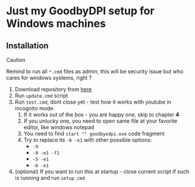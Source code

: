 # Just my GoodbyDPI setup for Windows machines

## Installation

> [!CAUTION] 
> 
> Remind to run all `*.cmd` files as admin, this will be security issue but who cares for windows systems, right ?

1. Download repository from [here](https://github.com/sashapop10/winfrkn/archive/refs/heads/main.zip) 
2. Run `update.cmd` script
3. Run `test.cmd`, dont close yet - test how it works with youtube in incognito mode.
    1. If it works out of the box - you are happy one, skip to chapter **4**  
    2. If you unlucky one, you need to open same file at your favorite editor, like windows notepad 
    3. You need to find `start "" goodbyedpi.exe` code fragment
    4. Try to replace its `-6 -e1` with other possible options: 
        - `-9` 
        - `-9 -e1 -f1` 
        - `-5 -e1`
        - `-6 -e1` 
4. (optional) If you want to run this at startup - close current script if such is  running and run `setup.cmd`